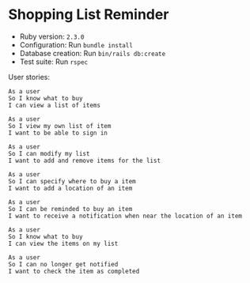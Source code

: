# Shopping List Reminder

*   Ruby version: `2.3.0`
*   Configuration: Run `bundle install`
*   Database creation: Run `bin/rails db:create`
*   Test suite: Run `rspec`

User stories:

```text
As a user
So I know what to buy
I can view a list of items
```

```text
As a user
So I view my own list of item
I want to be able to sign in
```

```text
As a user
So I can modify my list
I want to add and remove items for the list
```

```text
As a user
So I can specify where to buy a item
I want to add a location of an item
```

```text
As a user
So I can be reminded to buy an item
I want to receive a notification when near the location of an item
```

```text
As a user
So I know what to buy
I can view the items on my list
```

```text
As a user
So I can no longer get notified
I want to check the item as completed
```
